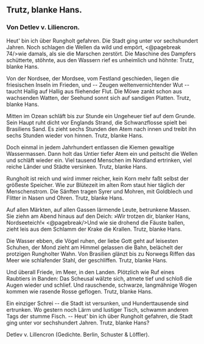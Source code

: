 <h2>Trutz, blanke Hans.</h2>

<h3>Von Detlev v. Liliencron.</h3>

Heut' bin ich über Rungholt gefahren.
Die Stadt ging unter vor sechshundert Jahren.
Noch schlagen die Wellen da wild und empört,
<@pagebreak 74/>wie damals, als sie die Marschen zerstört.
Die Maschine des Dampfers schütterte, stöhnte,
aus den Wassern rief es unheimlich und höhnte:
Trutz, blanke Hans.

Von der Nordsee, der Mordsee, vom Festland geschieden,
liegen die friesischen Inseln im Frieden,
und -- Zeugen weltenvernichtender Wut --
taucht Hallig auf Hallig aus fliehender Flut.
Die Möwe zankt schon aus wachsenden Watten,
der Seehund sonnt sich auf sandigen Platten.
Trutz, blanke Hans.

Mitten im Ozean schläft bis zur Stunde
ein Ungeheuer tief auf dem Grunde.
Sein Haupt ruht dicht vor Englands Strand,
die Schwanzflosse spielt bei Brasiliens Sand.
Es zieht sechs Stunden den Atem nach innen
und treibt ihn sechs Stunden wieder von hinnen.
Trutz, blanke Hans.

Doch einmal in jedem Jahrhundert entlassen
die Kiemen gewaltige Wassermassen.
Dann holt das Untier tiefer Atem ein
und peitscht die Wellen und schläft wieder ein.
Viel tausend Menschen im Nordland ertrinken,
viel reiche Länder und Städte versinken.
Trutz, blanke Hans.

Rungholt ist reich und wird immer reicher,
kein Korn mehr faßt selbst der größeste Speicher.
Wie zur Blütezeit im alten Rom
staut hier täglich der Menschenstrom.
Die Sänften tragen Syrer und Mohren,
mit Goldblech und Flitter in Nasen und Ohren.
Trutz, blanke Hans.

Auf allen Märkten, auf allen Gassen
lärmende Leute, betrunkene Massen.
Sie ziehn am Abend hinaus auf den Deich:
»Wir trotzen dir, blanker Hans, Nordseeteich!«
<@pagebreak/>Und wie sie drohend die Fäuste ballen,
zieht leis aus dem Schlamm der Krake die Krallen.
Trutz, blanke Hans.

Die Wasser ebben, die Vögel ruhen,
der liebe Gott geht auf leisesten Schuhen,
der Mond zieht am Himmel gelassen die Bahn,
belächelt der protzigen Rungholter Wahn.
Von Brasilien glänzt bis zu Norwegs Riffen
das Meer wie schlafender Stahl, der geschliffen.
Trutz, blanke Hans.

Und überall Friede, im Meer, in den Landen.
Plötzlich wie Ruf eines Raubtiers in Banden:
Das Scheusal wälzte sich, atmete tief
und schloß die Augen wieder und schlief.
Und rauschende, schwarze, langmähnige Wogen
kommen wie rasende Rosse geflogen.
Trutz, blanke Hans.

Ein einziger Schrei -- die Stadt ist versunken,
und Hunderttausende sind ertrunken.
Wo gestern noch Lärm und lustiger Tisch,
schwamm anderen Tags der stumme Fisch. --
Heut' bin ich über Rungholt gefahren,
die Stadt ging unter vor sechshundert Jahren.
Trutz, blanke Hans?

<div class="source">Detlev v. Lillencron  (Gedichte. Berlin, Schuster &amp; Löffler).</div>

